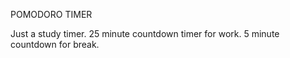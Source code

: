 POMODORO TIMER

Just a study timer.
25 minute countdown timer for work.
5 minute countdown for break.


